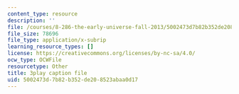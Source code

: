 ```yaml
---
content_type: resource
description: ''
file: /courses/8-286-the-early-universe-fall-2013/5002473d7b82b352de208523abaa0d17_KY91PsqCy_8.srt
file_size: 78696
file_type: application/x-subrip
learning_resource_types: []
license: https://creativecommons.org/licenses/by-nc-sa/4.0/
ocw_type: OCWFile
resourcetype: Other
title: 3play caption file
uid: 5002473d-7b82-b352-de20-8523abaa0d17
---
```


